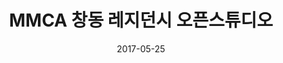 ---
layout: post
title:  "MMCA 창동 레지던시 오픈스튜디오"
date:   2017-05-25
categories: work
sub-cat: poster and collateral
bg-color-1:	333399
bg-color-2: eee
img:
    - /img/changdong-poster.jpg
    - /img/changdond-application.jpg
    - /img/changdong-poster-detail.jpg
collab:
    - "client. MMCA Changdong Residency"
txt:
---